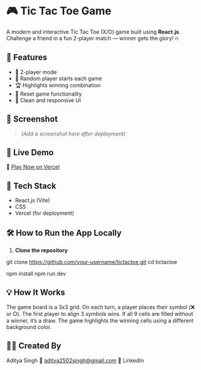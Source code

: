 # 🎮 Tic Tac Toe Game

A modern and interactive Tic Tac Toe (X/O) game built using **React.js**. Challenge a friend in a fun 2-player match — winner gets the glory! 🔥

## 🌟 Features

- 🎯 2-player mode  
- 🔀 Random player starts each game  
- 🏆 Highlights winning combination  
- 🔁 Reset game functionality  
- 🎨 Clean and responsive UI  

## 📸 Screenshot

> *(Add a screenshot here after deployment)*

## 🚀 Live Demo

🔗 [Play Now on Vercel](https://your-vercel-app-link.vercel.app)

## 🧰 Tech Stack

- React.js (Vite)  
- CSS  
- Vercel (for deployment)  

## 🛠️ How to Run the App Locally

1. **Clone the repository**

git clone https://github.com/your-username/tictactoe.git
cd tictactoe

npm install
npm run dev

## 💡 How It Works
The game board is a 3x3 grid.
On each turn, a player places their symbol (❌ or ⭘).
The first player to align 3 symbols wins.
If all 9 cells are filled without a winner, it’s a draw.
The game highlights the winning cells using a different background color.

## 👨‍💻 Created By
Aditya Singh
📧 aditya2502singh@gmail.com
🔗 LinkedIn
